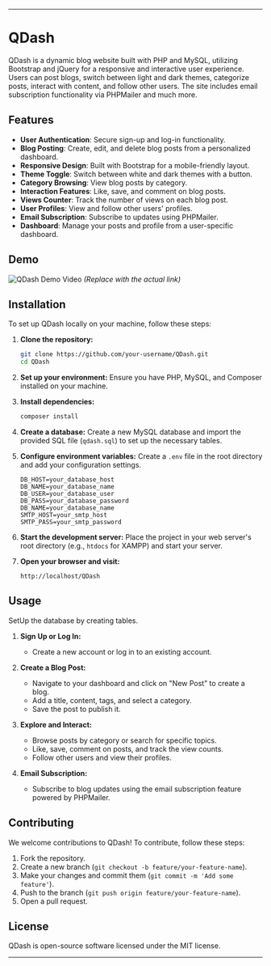 
---

# QDash

QDash is a dynamic blog website built with PHP and MySQL, utilizing Bootstrap and jQuery for a responsive and interactive user experience. Users can post blogs, switch between light and dark themes, categorize posts, interact with content, and follow other users. The site includes email subscription functionality via PHPMailer and much more.

## Features

- **User Authentication**: Secure sign-up and log-in functionality.
- **Blog Posting**: Create, edit, and delete blog posts from a personalized dashboard.
- **Responsive Design**: Built with Bootstrap for a mobile-friendly layout.
- **Theme Toggle**: Switch between white and dark themes with a button.
- **Category Browsing**: View blog posts by category.
- **Interaction Features**: Like, save, and comment on blog posts.
- **Views Counter**: Track the number of views on each blog post.
- **User Profiles**: View and follow other users' profiles.
- **Email Subscription**: Subscribe to updates using PHPMailer.
- **Dashboard**: Manage your posts and profile from a user-specific dashboard.

## Demo

![QDash Demo Video](link-to-your-video) *(Replace with the actual link)*

## Installation

To set up QDash locally on your machine, follow these steps:

1. **Clone the repository:**
   ```bash
   git clone https://github.com/your-username/QDash.git
   cd QDash
   ```

2. **Set up your environment:**
   Ensure you have PHP, MySQL, and Composer installed on your machine.

3. **Install dependencies:**
   ```bash
   composer install
   ```

4. **Create a database:**
   Create a new MySQL database and import the provided SQL file (`qdash.sql`) to set up the necessary tables.

5. **Configure environment variables:**
   Create a `.env` file in the root directory and add your configuration settings.
   ```env
   DB_HOST=your_database_host
   DB_NAME=your_database_name
   DB_USER=your_database_user
   DB_PASS=your_database_password
   DB_NAME=your_database_name
   SMTP_HOST=your_smtp_host
   SMTP_PASS=your_smtp_password
   ```

6. **Start the development server:**
   Place the project in your web server's root directory (e.g., `htdocs` for XAMPP) and start your server.

7. **Open your browser and visit:**
   ```
   http://localhost/QDash
   ```

## Usage

SetUp the database by creating tables.

1. **Sign Up or Log In:**
   - Create a new account or log in to an existing account.

2. **Create a Blog Post:**
   - Navigate to your dashboard and click on "New Post" to create a blog.
   - Add a title, content, tags, and select a category.
   - Save the post to publish it.

3. **Explore and Interact:**
   - Browse posts by category or search for specific topics.
   - Like, save, comment on posts, and track the view counts.
   - Follow other users and view their profiles.

4. **Email Subscription:**
   - Subscribe to blog updates using the email subscription feature powered by PHPMailer.

## Contributing

We welcome contributions to QDash! To contribute, follow these steps:

1. Fork the repository.
2. Create a new branch (`git checkout -b feature/your-feature-name`).
3. Make your changes and commit them (`git commit -m 'Add some feature'`).
4. Push to the branch (`git push origin feature/your-feature-name`).
5. Open a pull request.

## License

QDash is open-source software licensed under the MIT license.

---
